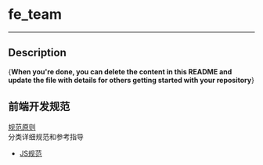 # fe_team
---
## Description
{**When you're done, you can delete the content in this README and update the file with details for others getting started with your repository**}

## 前端开发规范  

[规范原则](./standard&#32;particular/base.md)  
分类详细规范和参考指导
* [JS规范](./standard&#32;particular/js.md) 